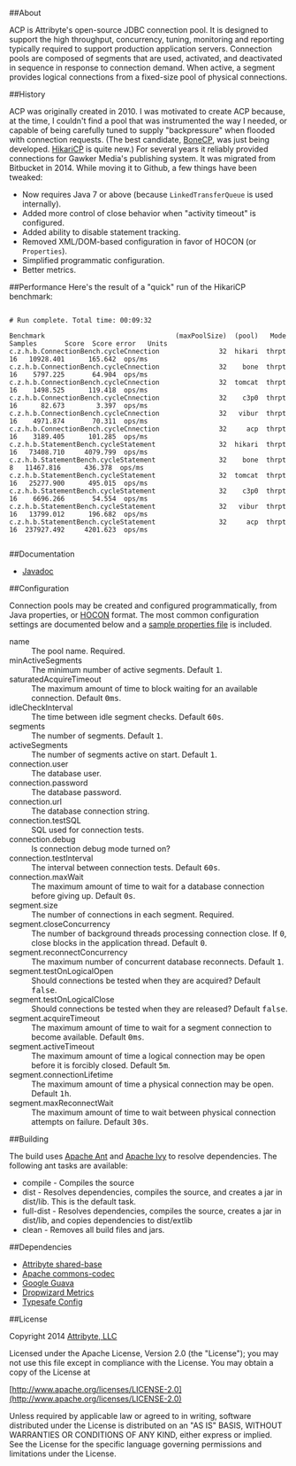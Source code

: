 ##About

ACP is Attribyte's open-source JDBC connection pool. It is designed to support the high throughput, concurrency, tuning,
monitoring and reporting typically required to support production application servers.
Connection pools are composed of segments that are used, activated, and deactivated in sequence in
response to connection demand. When active, a segment provides logical connections
from a fixed-size pool of physical connections.


##History

ACP was originally created in 2010. I was motivated to create ACP
because, at the time, I couldn't find a pool that was instrumented the way I needed, or capable of being carefully tuned to
supply "backpressure" when flooded with connection requests.
(The best candidate, [BoneCP](https://github.com/wwadge/bonecp),
was just being developed. [HikariCP](https://github.com/brettwooldridge/HikariCP) is quite new.)
For several years it reliably provided connections for Gawker Media's publishing system.
It was migrated from Bitbucket in 2014. While moving it to Github, a few things have been tweaked:

* Now requires Java 7 or above (because <code>LinkedTransferQueue</code> is used internally).
* Added more control of close behavior when "activity timeout" is configured.
* Added ability to disable statement tracking.
* Removed XML/DOM-based configuration in favor of HOCON (or <code>Properties</code>).
* Simplified programmatic configuration.
* Better metrics.

##Performance
Here's the result of a "quick" run of the HikariCP benchmark:
<pre><code>
# Run complete. Total time: 00:09:32

Benchmark                                 (maxPoolSize)  (pool)   Mode  Samples       Score  Score error   Units
c.z.h.b.ConnectionBench.cycleCnnection               32  hikari  thrpt       16   10928.401      165.642  ops/ms
c.z.h.b.ConnectionBench.cycleCnnection               32    bone  thrpt       16    5797.225       64.904  ops/ms
c.z.h.b.ConnectionBench.cycleCnnection               32  tomcat  thrpt       16    1498.525      119.418  ops/ms
c.z.h.b.ConnectionBench.cycleCnnection               32    c3p0  thrpt       16      82.673        3.397  ops/ms
c.z.h.b.ConnectionBench.cycleCnnection               32   vibur  thrpt       16    4971.874       70.311  ops/ms
c.z.h.b.ConnectionBench.cycleCnnection               32     acp  thrpt       16    3189.405      101.285  ops/ms
c.z.h.b.StatementBench.cycleStatement                32  hikari  thrpt       16   73408.710     4079.799  ops/ms
c.z.h.b.StatementBench.cycleStatement                32    bone  thrpt        8   11467.816      436.378  ops/ms
c.z.h.b.StatementBench.cycleStatement                32  tomcat  thrpt       16   25277.900      495.015  ops/ms
c.z.h.b.StatementBench.cycleStatement                32    c3p0  thrpt       16    6696.266       54.554  ops/ms
c.z.h.b.StatementBench.cycleStatement                32   vibur  thrpt       16   13799.012      196.682  ops/ms
c.z.h.b.StatementBench.cycleStatement                32     acp  thrpt       16  237927.492     4201.623  ops/ms

</code></pre>


##Documentation

* [Javadoc](https://www.attribyte.org/projects/acp/javadoc/index.html)

##Configuration

Connection pools may be created and configured programmatically, from Java properties,
or [HOCON](https://github.com/typesafehub/config#using-hocon-the-json-superset) format.
The most common configuration settings are documented below and a
[sample properties file](https://github.com/attribyte/acp/blob/master/doc/config/sample.properties) is included.


<dl>
 <dt>name</dt>
 <dd>The pool name. Required.</dd>
 <dt>minActiveSegments</dt>
 <dd>The minimum number of active segments. Default <tt>1</tt>.</dd>
 <dt>saturatedAcquireTimeout</dt>
 <dd>The maximum amount of time to block waiting for an available connection. Default <tt>0ms</tt>.</dd>
 <dt>idleCheckInterval</dt>
 <dd>The time between idle segment checks. Default <tt>60s</tt>.</dd>
 <dt>segments</dt>
 <dd>The number of segments. Default <tt>1</tt>.</dd>
 <dt>activeSegments</dt>
 <dd>The number of segments active on start. Default <tt>1</tt>.</dd>
 <dt>connection.user</dt>
 <dd>The database user.</dd>
 <dt>connection.password</dt>
 <dd>The database password.<dd>
 <dt>connection.url</dt>
 <dd>The database connection string.</dd>
 <dt>connection.testSQL</dt>
 <dd>SQL used for connection tests.</dd>
 <dt>connection.debug</dt>
 <dd>Is connection debug mode turned on?</dd>
 <dt>connection.testInterval</dt>
 <dd>The interval between connection tests. Default <tt>60s</tt>.</dd>
 <dt>connection.maxWait</dt>
 <dd>The maximum amount of time to wait for a database connection before giving up. Default <tt>0s</tt>.</dd>
 <dt>segment.size</dt>
 <dd>The number of connections in each segment. Required.</dd>
 <dt>segment.closeConcurrency</dt>
 <dd>The number of background threads processing connection close. If <tt>0</tt>,
 close blocks in the application thread. Default <tt>0</tt>.</dd>
 <dt>segment.reconnectConcurrency</dt>
 <dd>The maximum number of concurrent database reconnects. Default <tt>1</tt>.</dd>
 <dt>segment.testOnLogicalOpen</dt>
 <dd>Should connections be tested when they are acquired? Default <tt>false</tt>.</dd>
 <dt>segment.testOnLogicalClose</dt>
 <dd>Should connections be tested when they are released? Default <tt>false</tt>.</dd>
 <dt>segment.acquireTimeout</dt>
 <dd>The maximum amount of time to wait for a segment connection to become available. Default <tt>0ms</tt>.</dd>
 <dt>segment.activeTimeout</dt>
 <dd>The maximum amount of time a logical connection may be open before it is forcibly closed. Default <tt>5m</tt>.</dd>
 <dt>segment.connectionLifetime</dt>
 <dd>The maximum amount of time a physical connection may be open. Default <tt>1h</tt>.</dd>
 <dt>segment.maxReconnectWait</dt>
 <dd>The maximum amount of time to wait between physical connection attempts on failure. Default <tt>30s</tt>.</dd>
</dl>

##Building

The build uses [Apache Ant](http://ant.apache.org/) and
[Apache Ivy](https://ant.apache.org/ivy/) to resolve dependencies. The following ant tasks
are available:

* compile - Compiles the source
* dist - Resolves dependencies, compiles the source, and creates a jar in dist/lib. This is the default task.
* full-dist - Resolves dependencies, compiles the source, creates a jar in dist/lib, and copies dependencies to dist/extlib
* clean - Removes all build files and jars.

##Dependencies

* [Attribyte shared-base](https://github.com/attribyte/shared-base)
* [Apache commons-codec](http://commons.apache.org/proper/commons-codec/)
* [Google Guava](https://code.google.com/p/guava-libraries/)
* [Dropwizard Metrics](http://metrics.codahale.com/)
* [Typesafe Config](https://github.com/typesafehub/config)


##License

Copyright 2014 [Attribyte, LLC](https://attribyte.com)

Licensed under the Apache License, Version 2.0 (the "License");
you may not use this file except in compliance with the License.
You may obtain a copy of the License at

[http://www.apache.org/licenses/LICENSE-2.0](http://www.apache.org/licenses/LICENSE-2.0)

Unless required by applicable law or agreed to in writing, software distributed under the License is distributed on an "AS IS" BASIS,
WITHOUT WARRANTIES OR CONDITIONS OF ANY KIND, either express or implied.
See the License for the specific language governing permissions and limitations under the License.
